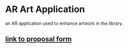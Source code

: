 # AR Art Application
an AR application used to enhance artwork in the library.
## [link to proposal form](https://pacificedu-my.sharepoint.com/:w:/g/personal/kcanniff_pacific_edu/EeX_t-7JNtdIveThZOBBMI8BX7nN_NK6769LAx0iRZWK1w?e=OmQfpl)
